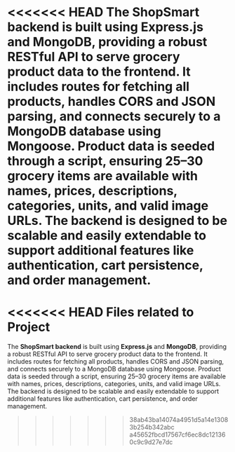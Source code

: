 <<<<<<< HEAD
The **ShopSmart backend** is built using **Express.js** and **MongoDB**, providing a robust RESTful API to serve grocery product data to the frontend. It includes routes for fetching all products, handles CORS and JSON parsing, and connects securely to a MongoDB database using Mongoose. Product data is seeded through a script, ensuring 25–30 grocery items are available with names, prices, descriptions, categories, units, and valid image URLs. The backend is designed to be scalable and easily extendable to support additional features like authentication, cart persistence, and order management.
=======
<<<<<<< HEAD
Files related to Project
=======
The **ShopSmart backend** is built using **Express.js** and **MongoDB**, providing a robust RESTful API to serve grocery product data to the frontend. It includes routes for fetching all products, handles CORS and JSON parsing, and connects securely to a MongoDB database using Mongoose. Product data is seeded through a script, ensuring 25–30 grocery items are available with names, prices, descriptions, categories, units, and valid image URLs. The backend is designed to be scalable and easily extendable to support additional features like authentication, cart persistence, and order management.
>>>>>>> 38ab43ba14074a4951d5a14e13083b254b342abc
>>>>>>> a45652fbcd17567cf6ec8dc121360c9c9d27e7dc
